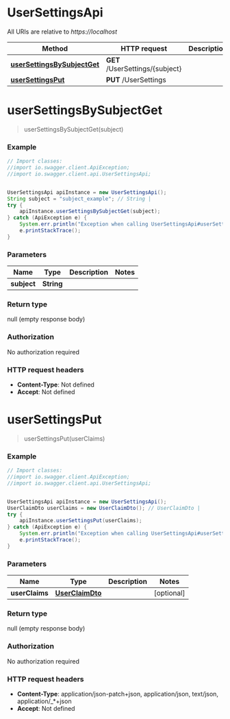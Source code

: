 # UserSettingsApi

All URIs are relative to *https://localhost*

Method | HTTP request | Description
------------- | ------------- | -------------
[**userSettingsBySubjectGet**](UserSettingsApi.md#userSettingsBySubjectGet) | **GET** /UserSettings/{subject} | 
[**userSettingsPut**](UserSettingsApi.md#userSettingsPut) | **PUT** /UserSettings | 


<a name="userSettingsBySubjectGet"></a>
# **userSettingsBySubjectGet**
> userSettingsBySubjectGet(subject)



### Example
```java
// Import classes:
//import io.swagger.client.ApiException;
//import io.swagger.client.api.UserSettingsApi;


UserSettingsApi apiInstance = new UserSettingsApi();
String subject = "subject_example"; // String | 
try {
    apiInstance.userSettingsBySubjectGet(subject);
} catch (ApiException e) {
    System.err.println("Exception when calling UserSettingsApi#userSettingsBySubjectGet");
    e.printStackTrace();
}
```

### Parameters

Name | Type | Description  | Notes
------------- | ------------- | ------------- | -------------
 **subject** | **String**|  |

### Return type

null (empty response body)

### Authorization

No authorization required

### HTTP request headers

 - **Content-Type**: Not defined
 - **Accept**: Not defined

<a name="userSettingsPut"></a>
# **userSettingsPut**
> userSettingsPut(userClaims)



### Example
```java
// Import classes:
//import io.swagger.client.ApiException;
//import io.swagger.client.api.UserSettingsApi;


UserSettingsApi apiInstance = new UserSettingsApi();
UserClaimDto userClaims = new UserClaimDto(); // UserClaimDto | 
try {
    apiInstance.userSettingsPut(userClaims);
} catch (ApiException e) {
    System.err.println("Exception when calling UserSettingsApi#userSettingsPut");
    e.printStackTrace();
}
```

### Parameters

Name | Type | Description  | Notes
------------- | ------------- | ------------- | -------------
 **userClaims** | [**UserClaimDto**](UserClaimDto.md)|  | [optional]

### Return type

null (empty response body)

### Authorization

No authorization required

### HTTP request headers

 - **Content-Type**: application/json-patch+json, application/json, text/json, application/_*+json
 - **Accept**: Not defined

